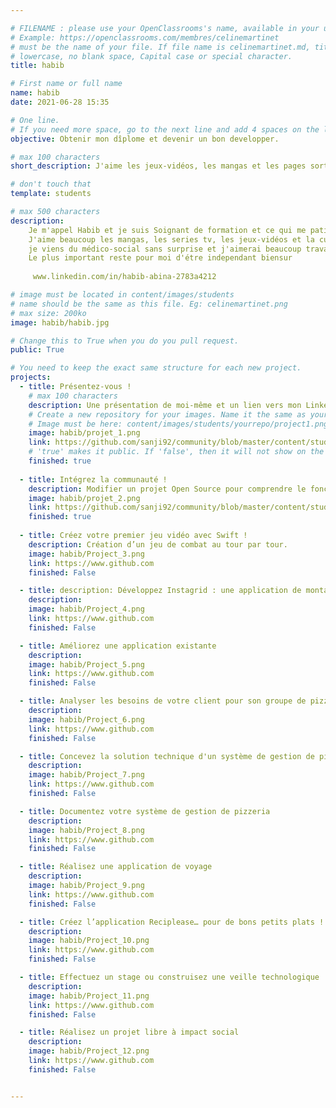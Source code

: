 ```yaml
---

# FILENAME : please use your OpenClassrooms's name, available in your url.
# Example: https://openclassrooms.com/membres/celinemartinet
# must be the name of your file. If file name is celinemartinet.md, title is celinemartinet.
# lowercase, no blank space, Capital case or special character.
title: habib

# First name or full name
name: habib
date: 2021-06-28 15:35

# One line.
# If you need more space, go to the next line and add 4 spaces on the left, as in 'description'.
objective: Obtenir mon dîplome et devenir un bon developper.

# max 100 characters
short_description: J'aime les jeux-vidéos, les mangas et les pages sorties. J'apprends à coder pour avoir un meilleur travail.

# don't touch that
template: students

# max 500 characters
description:
    Je m'appel Habib et je suis Soignant de formation et ce qui me pationne c'est de me former en continue sur les nouvel technologies.
    J'aime beaucoup les mangas, les series tv, les jeux-vidéos et la cuisine, les balades en forêt comme les sortie en mer ou en ville.
    je viens du médico-social sans surprise et j'aimerai beaucoup travailler sur des projets impliquant une notion social.
    Le plus important reste pour moi d'étre independant biensur
    
     www.linkedin.com/in/habib-abina-2783a4212

# image must be located in content/images/students
# name should be the same as this file. Eg: celinemartinet.png
# max size: 200ko
image: habib/habib.jpg

# Change this to True when you do you pull request.
public: True

# You need to keep the exact same structure for each new project.
projects:
  - title: Présentez-vous !
    # max 100 characters
    description: Une présentation de moi-même et un lien vers mon LinkedIn.
    # Create a new repository for your images. Name it the same as your nickname and profile picture.
    # Image must be here: content/images/students/yourrepo/project1.png
    image: habib/projet_1.png
    link: https://github.com/sanji92/community/blob/master/content/students/habib.md
    # 'true' makes it public. If 'false', then it will not show on the website.
    finished: true
    
  - title: Intégrez la communauté !
    description: Modifier un projet Open Source pour comprendre le fonctionnement de Git, de Github et des pull requests.
    image: habib/projet_2.png
    link: https://github.com/sanji92/community/blob/master/content/students/habib.md
    finished: true
    
  - title: Créez votre premier jeu vidéo avec Swift !
    description: Création d’un jeu de combat au tour par tour.
    image: habib/Project_3.png
    link: https://www.github.com
    finished: False

  - title: description: Développez Instagrid : une application de montage photo !.
    description:
    image: habib/Project_4.png
    link: https://www.github.com
    finished: False

  - title: Améliorez une application existante
    description: 
    image: habib/Project_5.png
    link: https://www.github.com
    finished: False

  - title: Analyser les besoins de votre client pour son groupe de pizzerias
    description: 
    image: habib/Project_6.png
    link: https://www.github.com
    finished: False

  - title: Concevez la solution technique d'un système de gestion de pizzeria
    description: 
    image: habib/Project_7.png
    link: https://www.github.com
    finished: False

  - title: Documentez votre système de gestion de pizzeria
    description: 
    image: habib/Project_8.png
    link: https://www.github.com
    finished: False

  - title: Réalisez une application de voyage
    description: 
    image: habib/Project_9.png
    link: https://www.github.com
    finished: False 

  - title: Créez l’application Reciplease… pour de bons petits plats !
    description: 
    image: habib/Project_10.png
    link: https://www.github.com
    finished: False

  - title: Effectuez un stage ou construisez une veille technologique
    description: 
    image: habib/Project_11.png
    link: https://www.github.com
    finished: False

  - title: Réalisez un projet libre à impact social
    description: 
    image: habib/Project_12.png
    link: https://www.github.com
    finished: False


---
```

